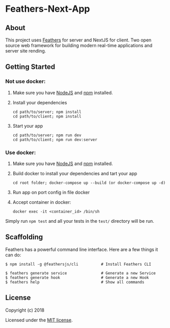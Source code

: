 # Feathers-Next-App

> 

## About

This project uses [Feathers](http://feathersjs.com) for server and NextJS for client. Two open source web framework for building modern real-time applications and server site rending.

## Getting Started

### Not use docker:
1. Make sure you have [NodeJS](https://nodejs.org/) and [npm](https://www.npmjs.com/) installed.
2. Install your dependencies

    ```
    cd path/to/server; npm install
    cd path/to/client; npm install
    ```

3. Start your app

    ```
    cd path/to/server; npm run dev
    cd path/to/client; npm run dev:server
    ```
### Use docker:
1. Make sure you have [NodeJS](https://nodejs.org/) and [npm](https://www.npmjs.com/) installed.
2. Build docker to install your dependencies and tart your app

    ```
    cd root folder; docker-compose up --build (or docker-compose up -d)
    ```
3. Run app on port config in file docker
4. Accept container in docker:

    ```
    docker exec -it <container_id> /bin/sh
    ```

Simply run `npm test` and all your tests in the `test/` directory will be run.

## Scaffolding

Feathers has a powerful command line interface. Here are a few things it can do:

```
$ npm install -g @feathersjs/cli          # Install Feathers CLI

$ feathers generate service               # Generate a new Service
$ feathers generate hook                  # Generate a new Hook
$ feathers help                           # Show all commands
```

## License

Copyright (c) 2018

Licensed under the [MIT license](LICENSE).
